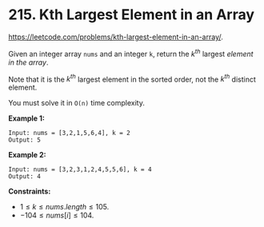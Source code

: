 # 215. Kth Largest Element in an Array

https://leetcode.com/problems/kth-largest-element-in-an-array/.

Given an integer array `nums` and an integer `k`, return the $k^{th}$ largest *element in the array*.

Note that it is the $k^{th}$ largest element in the sorted order, not the $k^{th}$ distinct element.

You must solve it in `O(n)` time complexity.

**Example 1:**

```
Input: nums = [3,2,1,5,6,4], k = 2
Output: 5
```

**Example 2:**

```
Input: nums = [3,2,3,1,2,4,5,5,6], k = 4
Output: 4
```

**Constraints:**

- $1 \le k \le nums.length \le 105.$
- $-104 \le nums[i] \le 104.$